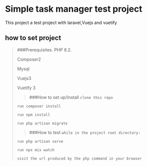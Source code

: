 # Simple task manager test project
This project a test project with laravel,Vuejs and vuetify

## how to set project
>###Prerequisites.
> PHP 8.2.
>
> Composer2
> 
>Mysql
> 
> Vuejs3
> 
> Vuetify 3
> 
> >###How to set up/Install
> `clone this repo`
> 
> `run composer install`
> 
> `run npm install`
> 
> `run php artisan migrate`
> > ###How to test
> `while in the project root directory:`
>
> `run php artisan serve`
>
> `run npx mix watch`
> 
> `visit the url produced by the php command in your browser`
